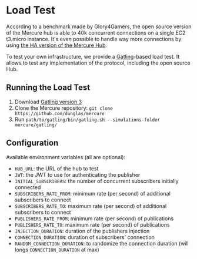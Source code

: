 # Load Test

According to a benchmark made by Glory4Gamers, the open source version of the Mercure hub is able to 40k concurrent connections on a single EC2 t3.micro instance.
It's even possible to handle way more connections by using [the HA version of the Mercure Hub](cluster.md).

To test your own infrastructure, we provide a [Gatling](https://gatling.io)-based load test. It allows to test any implementation of the protocol, including the open source Hub.

## Running the Load Test

1. Download [Gatling version 3](https://gatling.io/open-source/)
2. Clone the Mercure repository: `git clone https://github.com/dunglas/mercure`
3. Run `path/to/gatling/bin/gatling.sh --simulations-folder mercure/gatling/`

## Configuration

Available environment variables (all are optional):

 * `HUB_URL`: the URL of the hub to test
 * `JWT`: the JWT to use for authenticating the publisher
 * `INITIAL_SUBSCRIBERS`: the number of concurrent subscribers initially connected
 * `SUBSCRIBERS_RATE_FROM`: minimum rate (per second) of additional subscribers to connect
 * `SUBSCRIBERS_RATE_TO`: maximum rate (per second) of additional subscribers to connect
 * `PUBLISHERS_RATE_FROM`: minimum rate (per second) of publications
 * `PUBLISHERS_RATE_TO`: maximum rate (per second) of publications
 * `INJECTION_DURATION`: duration of the publishers injection
 * `CONNECTION_DURATION`: duration of subscribers' connection
 * `RANDOM_CONNECTION_DURATION`: to randomize the connection duration (will longs `CONNECTION_DURATION` at max)
